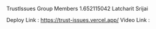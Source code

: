 TrustIssues
Group Members
1.652115042 Latcharit Srijai

Deploy Link : https://trust-issues.vercel.app/
Video Link :
 
 

